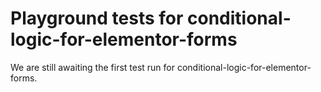 # Playground tests for conditional-logic-for-elementor-forms
We are still awaiting the first test run for conditional-logic-for-elementor-forms.
